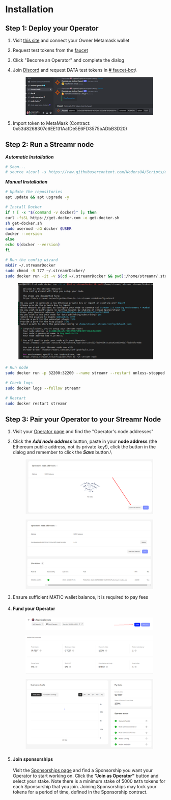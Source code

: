 # Installation

## Step 1: Deploy your Operator <a href="#step-1-deploy-your-operator" id="step-1-deploy-your-operator"></a>

1. Visit [this site](https://mumbai.streamr.network/hub/network/operators) and connect your Owner Metamask wallet
2. Request test tokens from the [faucet](https://faucet.polygon.technology/)
3. Click "Become an Operator" and complete the dialog
4.  Join [Discord](https://discord.gg/gZAm8P7hK8) and request DATA test tokens in [# faucet-bot](https://discord.com/channels/801574432350928907/1169944445203001354)\


    <figure><img src="../../.gitbook/assets/image (15).png" alt=""><figcaption></figcaption></figure>
5. Import token to MetaMask (Contract: 0x53d8268307c6EE131AafDe5E6FD3575bADbB3D20)

## Step 2: Run a Streamr node <a href="#step-2-run-a-streamr-node" id="step-2-run-a-streamr-node"></a>

_**Automatic Installation**_

```bash
# Soon...
# source <(curl -s https://raw.githubusercontent.com/NodersUA/Scripts/main/streamer)
```

_**Manual Installation**_

```bash
# Update the repositories
apt update && apt upgrade -y
```

```bash
# Install Docker
if ! [ -x "$(command -v docker)" ]; then
curl -fsSL https://get.docker.com -o get-docker.sh
sh get-docker.sh
sudo usermod -aG docker $USER
docker --version
else
echo $(docker --version)
fi
```

```bash
# Run the config wizard
mkdir ~/.streamrDocker
sudo chmod -R 777 ~/.streamrDocker/
sudo docker run -it -v $(cd ~/.streamrDocker && pwd):/home/streamr/.streamr streamr/broker-node:v100.0.0-testnet-two.2 bin/config-wizard
```

<figure><img src="../../.gitbook/assets/image.png" alt=""><figcaption></figcaption></figure>

```bash
# Run node
sudo docker run -p 32200:32200 --name streamr --restart unless-stopped -d -v $(cd ~/.streamrDocker && pwd):/home/streamr/.streamr streamr/broker-node:v100.0.0-testnet-two.2
```

```bash
# Check logs
sudo docker logs --follow streamr
```

```bash
# Restart
sudo docker restart streamr
```



## Step 3: Pair your Operator to your Streamr Node <a href="#step-3-pair-your-operator-to-your-streamr-node" id="step-3-pair-your-operator-to-your-streamr-node"></a>

1. Visit your [Operator page](https://streamr.network/hub/network/operators) and find the "Operator's node addresses"
2.  Click the _**Add node address**_ button, paste in your **node address** (the Ethereum public address, not its private key!), click the button in the dialog and remember to click the _**Save**_ button.\


    <figure><img src="../../.gitbook/assets/image (1).png" alt=""><figcaption></figcaption></figure>

    <figure><img src="../../.gitbook/assets/image (2).png" alt=""><figcaption></figcaption></figure>


3. Ensure sufficient MATIC wallet balance, it is required to pay fees
4.  #### Fund your Operator <a href="#step-5-fund-your-operator" id="step-5-fund-your-operator"></a>

    <figure><img src="../../.gitbook/assets/image (3).png" alt=""><figcaption></figcaption></figure>

    <figure><img src="../../.gitbook/assets/image (16).png" alt=""><figcaption></figcaption></figure>

    <figure><img src="../../.gitbook/assets/image (18).png" alt=""><figcaption></figcaption></figure>


5.  #### Join sponsorships <a href="#step-7-join-sponsorships" id="step-7-join-sponsorships"></a>

    Visit the [Sponsorships page](https://mumbai.streamr.network/hub/network/sponsorships?tab=all) and find a Sponsorship you want your Operator to start working on. Click the **"Join as Operator"** button and select your stake. Note there is a minimum stake of 5000 `DATA` tokens for each Sponsorship that you join. Joining Sponsorships may lock your tokens for a period of time, defined in the Sponsorship contract.
